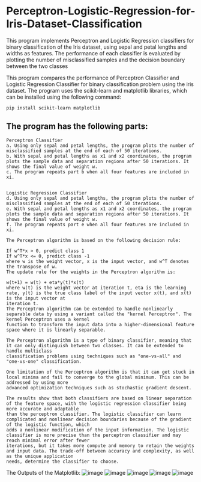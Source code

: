 # Perceptron-Logistic-Regression-for-Iris-Dataset-Classification
This program implements Perceptron and Logistic Regression classifiers for binary classification of the Iris dataset, using sepal and petal lengths and widths as features. The performance of each classifier is evaluated by plotting the number of misclassified samples and the decision boundary between the two classes

This program compares the performance of Perceptron Classifier and Logistic Regression Classifier for binary classification problem using the iris dataset. The program uses the scikit-learn and matplotlib libraries, which can be installed using the following command:

```
pip install scikit-learn matplotlib
```


## The program has the following parts:

```
Perceptron Classifier
a. Using only sepal and petal lengths, the program plots the number of misclassified samples at the end of each of 50 iterations.
b. With sepal and petal lengths as x1 and x2 coordinates, the program plots the sample data and separation regions after 50 iterations. It shows the final value of weight w.
c. The program repeats part b when all four features are included in xi.


Logistic Regression Classifier
d. Using only sepal and petal lengths, the program plots the number of misclassified samples at the end of each of 50 iterations.
e. With sepal and petal lengths as x1 and x2 coordinates, the program plots the sample data and separation regions after 50 iterations. It shows the final value of weight w.
f. The program repeats part e when all four features are included in xi.

The Perceptron algorithm is based on the following decision rule:

If w^T*x > 0, predict class 1
If w^T*x <= 0, predict class -1
where w is the weight vector, x is the input vector, and w^T denotes the transpose of w.
The update rule for the weights in the Perceptron algorithm is:

w(t+1) = w(t) + eta*y(t)*x(t)
where w(t) is the weight vector at iteration t, eta is the learning rate, y(t) is the true class label of the input vector x(t), and x(t) is the input vector at 
iteration t.
The Perceptron algorithm can be extended to handle nonlinearly separable data by using a variant called the "kernel Perceptron". The kernel Perceptron uses a kernel 
function to transform the input data into a higher-dimensional feature space where it is linearly separable.

The Perceptron algorithm is a type of binary classifier, meaning that it can only distinguish between two classes. It can be extended to handle multiclass 
classification problems using techniques such as "one-vs-all" and "one-vs-one" classification.

One limitation of the Perceptron algorithm is that it can get stuck in local minima and fail to converge to the global minimum. This can be addressed by using more 
advanced optimization techniques such as stochastic gradient descent.

The results show that both classifiers are based on linear separation of the feature space, with the logistic regression classifier being more accurate and adaptable 
than the perceptron classifier. The logistic classifier can learn complicated and nonlinear decision boundaries because of the gradient of the logistic function, which 
adds a nonlinear modification of the input information. The logistic classifier is more precise than the perceptron classifier and may reach minimal error after fewer
iterations, but it takes more compute and memory to retain the weights and input data. The trade-off between accuracy and complexity, as well as the unique application
needs, determine the classifier to choose.
```

The Outputs of the Matplotlib:
![image](https://user-images.githubusercontent.com/33391934/230037724-c06fd0b6-56d6-4c60-a084-f44b1a0dc48a.png)
![image](https://user-images.githubusercontent.com/33391934/230037856-ff693abd-3295-423b-bc08-b152ceca1032.png)
![image](https://user-images.githubusercontent.com/33391934/230038030-5268d8d0-98af-4759-a791-25a89172b726.png)
![image](https://user-images.githubusercontent.com/33391934/230038155-e51cac6f-a3b4-4e9c-adb1-1cedccd022e3.png)
![image](https://user-images.githubusercontent.com/33391934/230038286-d944b5dd-2c61-41f5-802c-c02b0a6923c1.png)






